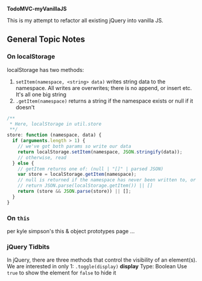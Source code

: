**TodoMVC-myVanillaJS**

This is my attempt to refactor all existing jQuery into vanilla JS.

## General Topic Notes

### On localStorage 

localStorage has two methods:
1. `setItem(namespace, <string> data)` writes string data to the namespace. All writes are overwrites; there is no append, or insert etc. It's all one big string
2. `.getItem(namespace)` returns a string if the namespace exists or null if it doesn't


```javascript
/**
 * Here, localStorage in util.store
 **/
store: function (namespace, data) {
  if (arguments.length > 1) {
    // we've got both params so write our data
    return localStorage.setItem(namespace, JSON.stringify(data));
    // otherwise, read
  } else {
    // getItem returns one of: (null | "[]" | parsed JSON)
    var store = localStorage.getItem(namespace);
    // null is returned if the namespace has never been written to, or is empty
    // return JSON.parse(localStorage.getItem()) || []
    return (store && JSON.parse(store)) || [];
  }
}

```

### On `this`

per kyle simpson's this & object prototypes page ...


### jQuery Tidbits

In jQuery, there are three methods that control the visibility of an element(s). We are interested in only 1:
`.toggle(display)`
**display**
Type: Boolean
Use `true` to show the element for `false` to hide it
